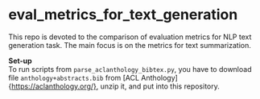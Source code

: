 # eval_metrics_for_text_generation
This repo is devoted to the comparison of evaluation metrics for NLP text generation task. The main focus is on the metrics for text summarization.
   
**Set-up**  
To run scripts from `parse_aclanthology_bibtex.py`, you have to download file `anthology+abstracts.bib` from [ACL Anthology]{https://aclanthology.org/}, unzip it, and put into this repository.